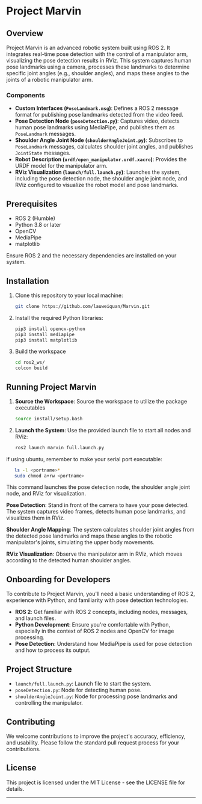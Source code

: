 # Project Marvin

## Overview

Project Marvin is an advanced robotic system built using ROS 2. It integrates real-time pose detection with the control of a manipulator arm, visualizing the pose detection results in RViz. This system captures human pose landmarks using a camera, processes these landmarks to determine specific joint angles (e.g., shoulder angles), and maps these angles to the joints of a robotic manipulator arm.

### Components

- **Custom Interfaces (`PoseLandmark.msg`)**: Defines a ROS 2 message format for publishing pose landmarks detected from the video feed.
- **Pose Detection Node (`poseDetection.py`)**: Captures video, detects human pose landmarks using MediaPipe, and publishes them as `PoseLandmark` messages.
- **Shoulder Angle Joint Node (`shoulderAngleJoint.py`)**: Subscribes to `PoseLandmark` messages, calculates shoulder joint angles, and publishes `JointState` messages.
- **Robot Description (`urdf/open_manipulator.urdf.xacro`)**: Provides the URDF model for the manipulator arm.
- **RViz Visualization (`launch/full.launch.py`)**: Launches the system, including the pose detection node, the shoulder angle joint node, and RViz configured to visualize the robot model and pose landmarks.

## Prerequisites

- ROS 2 (Humble)
- Python 3.8 or later
- OpenCV
- MediaPipe
- matplotlib

Ensure ROS 2 and the necessary dependencies are installed on your system.

## Installation

1. Clone this repository to your local machine:

   ```bash
   git clone https://github.com/lauweiquan/Marvin.git
   ```

2. Install the required Python libraries:

   ```bash
   pip3 install opencv-python
   pip3 install mediapipe
   pip3 install matplotlib
   ```

3. Build the workspace

   ```bash
   cd ros2_ws/
   colcon build
   ```

## Running Project Marvin

1. **Source the Workspace**: Source the workspace to utilize the package executables

   ```bash
   source install/setup.bash
   ```

2. **Launch the System**: Use the provided launch file to start all nodes and RViz:
   ```bash
   ros2 launch marvin full.launch.py
   ```
if using ubuntu, remember to make your serial port executable:
```bash
   ls -l <portname>*
   sudo chmod a+rw <portname>
   ```
   
This command launches the pose detection node, the shoulder angle joint node, and RViz for visualization.

**Pose Detection**: Stand in front of the camera to have your pose detected. The system captures video frames, detects human pose landmarks, and visualizes them in RViz.

**Shoulder Angle Mapping**: The system calculates shoulder joint angles from the detected pose landmarks and maps these angles to the robotic manipulator's joints, simulating the upper body movements.

**RViz Visualization**: Observe the manipulator arm in RViz, which moves according to the detected human shoulder angles.

## Onboarding for Developers

To contribute to Project Marvin, you'll need a basic understanding of ROS 2, experience with Python, and familiarity with pose detection technologies.

- **ROS 2**: Get familiar with ROS 2 concepts, including nodes, messages, and launch files.
- **Python Development**: Ensure you're comfortable with Python, especially in the context of ROS 2 nodes and OpenCV for image processing.
- **Pose Detection**: Understand how MediaPipe is used for pose detection and how to process its output.

## Project Structure

- `launch/full.launch.py`: Launch file to start the system.
- `poseDetection.py`: Node for detecting human pose.
- `shoulderAngleJoint.py`: Node for processing pose landmarks and controlling the manipulator.

## Contributing

We welcome contributions to improve the project's accuracy, efficiency, and usability. Please follow the standard pull request process for your contributions.

## License

This project is licensed under the MIT License - see the LICENSE file for details.

---
